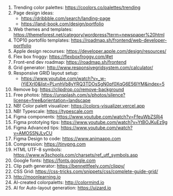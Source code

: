 1. Trending color palettes: https://coolors.co/palettes/trending
2. Page design ideas:
   - https://dribbble.com/search/landing-page
   - https://land-book.com/design/portfolio
3. Web themes and templates: https://themeforest.net/category/wordpress?term=newspaper%20html
4. TOP10 portofilo templates:  https://roadmap.sh/frontend/web-developer-portfolio
5. Apple design recourses: https://developer.apple.com/design/resources/
6. Flex box froggy: https://flexboxfroggy.com/#et
7. Front-end dev roadmap: https://roadmap.sh/frontend
8. Grid generator: http://www.responsivegridsystem.com/calculator/
9. Responsive GRID layout setup:
    - https://www.youtube.com/watch?v=_w-iYiEXrl0&list=PLvnhVb8yYRQ3TDOsSgN0pf0XqG6E56IYM&index=5
11. Remove bg: https://clipdrop.co/remove-background
12. Free photos: https://unsplash.com/s/photos/silence?license=free&orientation=landscape
13. NB! Color palett visualizer: https://colors-visualizer.vercel.app
14. NB! Typescale: https://typescale.com
15. Figma components: https://www.youtube.com/watch?v=FfeuWbZSRj4
16. Figma prototying tips: https://www.youtube.com/watch?v=YtBOJKuEz9g
17. Figma Advanced tips: https://www.youtube.com/watch?v=AMOSSNJLvCU
18. Figma Design to code: https://www.animaapp.com
19. Compression: https://tinypng.com
20. HTML UTF-8 symbols: https://www.w3schools.com/charsets/ref_utf_symbols.asp
21. Google fonts: https://fonts.google.com
22. Clip path generator: https://bennettfeely.com/clippy/
23. CSS Grid: https://css-tricks.com/snippets/css/complete-guide-grid/
24. http://moonlearning.io
25. AI-created colorpaletts: http://colormind.io
26. AI for Auto-layout generation: https://uizard.io

